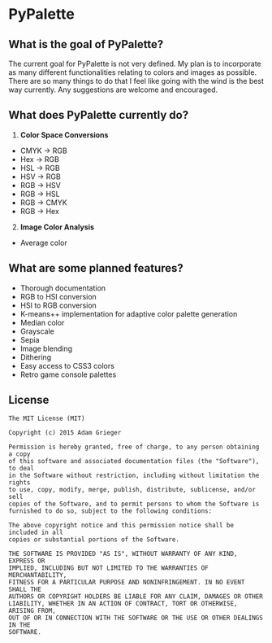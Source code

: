 # PyPalette

## What is the goal of PyPalette?
The current goal for PyPalette is not very defined. My plan is to incorporate as many different functionalities relating to colors and images as possible. There are so many things to do that I feel like going with the wind is the best way currently. Any suggestions are welcome and encouraged.

## What does PyPalette currently do?
1. **Color Space Conversions**
  - CMYK -> RGB
  - Hex -> RGB
  - HSL -> RGB
  - HSV -> RGB
  - RGB -> HSV
  - RGB -> HSL
  - RGB -> CMYK
  - RGB -> Hex
2. **Image Color Analysis**
  - Average color

## What are some planned features?
- Thorough documentation
- RGB to HSI conversion
- HSI to RGB conversion
- K-means++ implementation for adaptive color palette generation
- Median color
- Grayscale
- Sepia
- Image blending
- Dithering
- Easy access to CSS3 colors
- Retro game console palettes

## License
    The MIT License (MIT)
      
    Copyright (c) 2015 Adam Grieger
      
    Permission is hereby granted, free of charge, to any person obtaining a copy
    of this software and associated documentation files (the "Software"), to deal
    in the Software without restriction, including without limitation the rights
    to use, copy, modify, merge, publish, distribute, sublicense, and/or sell
    copies of the Software, and to permit persons to whom the Software is
    furnished to do so, subject to the following conditions:
    
    The above copyright notice and this permission notice shall be included in all
    copies or substantial portions of the Software.
    
    THE SOFTWARE IS PROVIDED "AS IS", WITHOUT WARRANTY OF ANY KIND, EXPRESS OR
    IMPLIED, INCLUDING BUT NOT LIMITED TO THE WARRANTIES OF MERCHANTABILITY,
    FITNESS FOR A PARTICULAR PURPOSE AND NONINFRINGEMENT. IN NO EVENT SHALL THE
    AUTHORS OR COPYRIGHT HOLDERS BE LIABLE FOR ANY CLAIM, DAMAGES OR OTHER
    LIABILITY, WHETHER IN AN ACTION OF CONTRACT, TORT OR OTHERWISE, ARISING FROM,
    OUT OF OR IN CONNECTION WITH THE SOFTWARE OR THE USE OR OTHER DEALINGS IN THE
    SOFTWARE.
